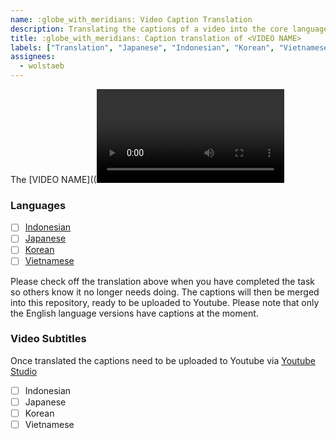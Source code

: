 ```yaml
---
name: :globe_with_meridians: Video Caption Translation
description: Translating the captions of a video into the core languages of the Eastern Townhall.
title: :globe_with_meridians: Caption translation of <VIDEO NAME>
labels: ["Translation", "Japanese", "Indonesian", "Korean", "Vietnamese", "English"]
assignees:
  - wolstaeb
---
```


The [VIDEO NAME]((<Video link>)) video is up and needs captions (subtitles) to be translated. Can you please translate your respective language for us asap?

### Languages

- [ ] [Indonesian](<Gitlocalize link>)
- [ ] [Japanese](<Gitlocalize link>)
- [ ] [Korean](<Gitlocalize link>)
- [ ] [Vietnamese](<Gitlocalize link>)

Please check off the translation above when you have completed the task so others know it no longer needs doing. The captions will then be merged into this repository, ready to be uploaded to Youtube. Please note that only the English language versions have captions at the moment.

### Video Subtitles

Once translated the captions need to be uploaded to Youtube via [Youtube Studio](<Youtube Studio video link>)

- [ ] Indonesian
- [ ] Japanese
- [ ] Korean
- [ ] Vietnamese
